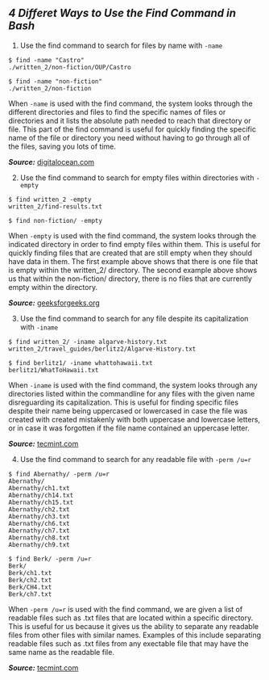 ***4 Differet Ways to Use the Find Command in Bash***
---
1. Use the find command to search for files by name with `-name`

```
$ find -name "Castro"
./written_2/non-fiction/OUP/Castro
```
```
$ find -name "non-fiction"
./written_2/non-fiction
```
When `-name` is used with the find command, the system looks through the different directories and files to find the specific names of files or directories and it lists the absolute path needed to reach that directory or file. This part of the find command is useful for quickly finding the specific name of the file or directory you need without having to go through all of the files, saving you lots of time.

***Source:*** [digitalocean.com](https://www.digitalocean.com/community/tutorials/how-to-use-find-and-locate-to-search-for-files-on-linux)

2. Use the find command to search for empty files within directories with `-empty`

```
$ find written_2 -empty
written_2/find-results.txt
```
```
$ find non-fiction/ -empty

```
When `-empty` is used with the find command, the system looks through the indicated directory in order to find empty files within them. This is useful for quickly finding files that are created that are still empty when they should have data in them. The first example above shows that there is one file that is empty within the written_2/ directory. The second example above shows us that within the non-fiction/ directory, there is no files that are currently empty within the directory.

***Source:*** [geeksforgeeks.org](https://www.geeksforgeeks.org/find-command-in-linux-with-examples/)

3. Use the find command to search for any file despite its capitalization with `-iname`

```
$ find written_2/ -iname algarve-history.txt
written_2/travel_guides/berlitz2/Algarve-History.txt
```
```
$ find berlitz1/ -iname whattohawaii.txt
berlitz1/WhatToHawaii.txt
```
When `-iname` is used with the find command, the system looks through any directories listed within the commandline for any files with the given name disreguarding its capitalization. This is useful for finding specific files despite their name being uppercased or lowercased in case the file was created with created mistakenly with both uppercase and lowercase letters, or in case it was forgotten if the file name contained an uppercase letter.

***Source:*** [tecmint.com](https://www.tecmint.com/35-practical-examples-of-linux-find-command/)

4. Use the find command to search for any readable file with `-perm /u=r`
```
$ find Abernathy/ -perm /u=r
Abernathy/
Abernathy/ch1.txt
Abernathy/ch14.txt
Abernathy/ch15.txt
Abernathy/ch2.txt
Abernathy/ch3.txt
Abernathy/ch6.txt
Abernathy/ch7.txt
Abernathy/ch8.txt
Abernathy/ch9.txt
```
```
$ find Berk/ -perm /u=r
Berk/
Berk/ch1.txt
Berk/ch2.txt
Berk/CH4.txt
Berk/ch7.txt
```
When `-perm /u=r` is used with the find command, we are given a list of readable files such as .txt files that are located within a specific directory. This is useful for us because it gives us the ability to separate any readable files from other files with similar names. Examples of this include separating readable files such as .txt files from any exectable file that may have the same name as the readable file. 

***Source:*** [tecmint.com](https://www.tecmint.com/35-practical-examples-of-linux-find-command/)
